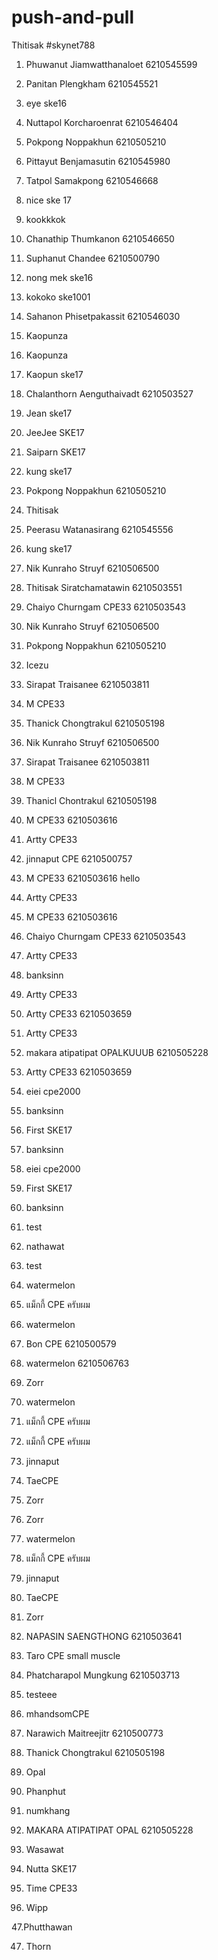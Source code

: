 # push-and-pull
Thitisak
#skynet788
1. Phuwanut Jiamwatthanaloet 6210545599
2. Panitan Plengkham 6210545521
3. eye ske16
4. Nuttapol Korcharoenrat 6210546404
5. Pokpong Noppakhun 6210505210
6. Pittayut Benjamasutin 6210545980
7. Tatpol Samakpong 6210546668
7. nice ske 17
8. kookkkok
9. Chanathip Thumkanon 6210546650
10. Suphanut Chandee 6210500790
11. nong mek ske16
12. kokoko ske1001
12. Sahanon Phisetpakassit 6210546030   
13. Kaopunza
13. Kaopunza 
13. Kaopun ske17
14. Chalanthorn Aenguthaivadt 6210503527
15. Jean ske17
16. JeeJee SKE17
17. Saiparn SKE17
18. kung ske17
19. Pokpong Noppakhun 6210505210
20. Thitisak
21. Peerasu Watanasirang 6210545556
22. kung ske17
23. Nik Kunraho Struyf 6210506500
22. Thitisak Siratchamatawin 6210503551
23. Chaiyo Churngam CPE33 6210503543
23. Nik Kunraho Struyf 6210506500
23. Pokpong Noppakhun 6210505210
24. Icezu
25. Sirapat Traisanee 6210503811
300. M CPE33
26. Thanick Chongtrakul 6210505198
26. Nik Kunraho Struyf 6210506500
25. Sirapat Traisanee 6210503811
300. M CPE33
301. Thanicl Chontrakul 6210505198
300. M CPE33 6210503616
27. Artty CPE33
28. jinnaput CPE 6210500757
300. M CPE33 6210503616 hello
27. Artty CPE33
123456789. M CPE33 6210503616

28. Chaiyo Churngam CPE33 6210503543
29. Artty CPE33

30. banksinn

27. Artty CPE33

29. Artty CPE33 6210503659

27. Artty CPE33
28. makara atipatipat OPALKUUUB 6210505228
29. Artty CPE33 6210503659

30. eiei cpe2000
31. banksinn
31. First SKE17
32. banksinn

30. eiei cpe2000

31. First SKE17
32. banksinn

33. test

33. nathawat
33. test
34. watermelon
35. แม็กกี้ CPE ครับผม
34. watermelon

34. Bon CPE 6210500579
35. watermelon 6210506763

35. Zorr
34. watermelon
35. แม็กกี้ CPE ครับผม
35. แม็กกี้ CPE ครับผม
36. jinnaput
36. TaeCPE
37. Zorr
37. Zorr

34. watermelon
35. แม็กกี้ CPE ครับผม

36. jinnaput

36. TaeCPE

37. Zorr

38. NAPASIN SAENGTHONG 6210503641
40. Taro CPE small muscle
39. Phatcharapol Mungkung 6210503713


40. testeee

39. mhandsomCPE
39. Narawich Maitreejitr 6210500773
41. Thanick Chongtrakul 6210505198
42. Opal

44. Phanphut


43. numkhang

43. MAKARA ATIPATIPAT OPAL 6210505228
44. Wasawat
45. Nutta SKE17

46. Time CPE33

46. Wipp

47.Phutthawan


47. Thorn


